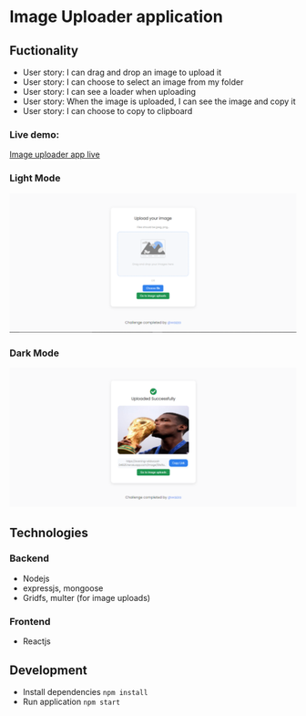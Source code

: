 # Image Uploader application

## Fuctionality

- User story: I can drag and drop an image to upload it
- User story: I can choose to select an image from my folder
- User story: I can see a loader when uploading
- User story: When the image is uploaded, I can see the image and copy it
- User story: I can choose to copy to clipboard

### Live demo:

[Image uploader app live](https://evening-wildwood-04625.herokuapp.com/)

### Light Mode

![Select image](/screenshots/im1.PNG)

### Dark Mode

![Upload successfull](/screenshots/im2.PNG)

## Technologies

### Backend

- Nodejs
- expressjs, mongoose
- Gridfs, multer (for image uploads)

### Frontend

- Reactjs

## Development

- Install dependencies `npm install`
- Run application `npm start`
